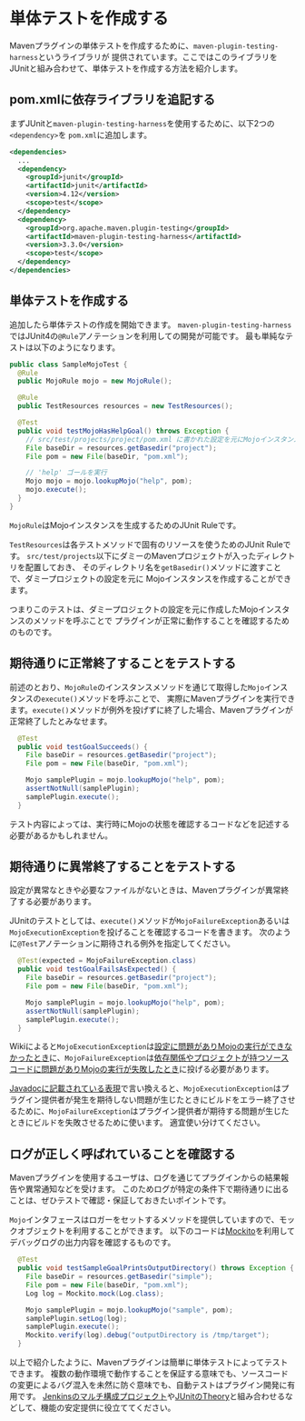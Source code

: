 # 単体テストを作成する

Mavenプラグインの単体テストを作成するために、`maven-plugin-testing-harness`というライブラリが
提供されています。ここではこのライブラリをJUnitと組み合わせて、単体テストを作成する方法を紹介します。


## pom.xmlに依存ライブラリを追記する

まずJUnitと`maven-plugin-testing-harness`を使用するために、以下2つの`<dependency>`を
`pom.xml`に追加します。

```xml
<dependencies>
  ...
  <dependency>
    <groupId>junit</groupId>
    <artifactId>junit</artifactId>
    <version>4.12</version>
    <scope>test</scope>
  </dependency>
  <dependency>
    <groupId>org.apache.maven.plugin-testing</groupId>
    <artifactId>maven-plugin-testing-harness</artifactId>
    <version>3.3.0</version>
    <scope>test</scope>
  </dependency>
</dependencies>
```

## 単体テストを作成する

追加したら単体テストの作成を開始できます。
`maven-plugin-testing-harness`ではJUnit4の`@Rule`アノテーションを利用しての開発が可能です。
最も単純なテストは以下のようになります。

```java
public class SampleMojoTest {
  @Rule
  public MojoRule mojo = new MojoRule();

  @Rule
  public TestResources resources = new TestResources();

  @Test
  public void testMojoHasHelpGoal() throws Exception {
    // src/test/projects/project/pom.xml に書かれた設定を元にMojoインスタンスを作成
    File baseDir = resources.getBasedir("project");
    File pom = new File(baseDir, "pom.xml");

    // 'help' ゴールを実行
    Mojo mojo = mojo.lookupMojo("help", pom);
    mojo.execute();
  }
}
```

`MojoRule`はMojoインスタンスを生成するためのJUnit Ruleです。

`TestResources`は各テストメソッドで固有のリソースを使うためのJUnit Ruleです。
`src/test/projects`以下にダミーのMavenプロジェクトが入ったディレクトリを配置しておき、
そのディレクトリ名を`getBasedir()`メソッドに渡すことで、ダミープロジェクトの設定を元に
Mojoインスタンスを作成することができます。

つまりこのテストは、ダミープロジェクトの設定を元に作成したMojoインスタンスのメソッドを呼ぶことで
プラグインが正常に動作することを確認するためのものです。


## 期待通りに正常終了することをテストする

前述のとおり、`MojoRule`のインスタンスメソッドを通じて取得した`Mojo`インスタンスの`execute()`メソッドを呼ぶことで、
実際にMavenプラグインを実行できます。`execute()`メソッドが例外を投げずに終了した場合、Mavenプラグインが
正常終了したとみなせます。

```java
  @Test
  public void testGoalSucceeds() {
    File baseDir = resources.getBasedir("project");
    File pom = new File(baseDir, "pom.xml");

    Mojo samplePlugin = mojo.lookupMojo("help", pom);
    assertNotNull(samplePlugin);
    samplePlugin.execute();
  }
```

テスト内容によっては、実行時にMojoの状態を確認するコードなどを記述する必要があるかもしれません。

## 期待通りに異常終了することをテストする

設定が異常なときや必要なファイルがないときは、Mavenプラグインが異常終了する必要があります。

JUnitのテストとしては、`execute()`メソッドが`MojoFailureException`あるいは`MojoExecutionException`を投げることを確認するコードを書きます。
次のように`@Test`アノテーションに期待される例外を指定してください。

```java
  @Test(expected = MojoFailureException.class)
  public void testGoalFailsAsExpected() {
    File baseDir = resources.getBasedir("project");
    File pom = new File(baseDir, "pom.xml");

    Mojo samplePlugin = mojo.lookupMojo("help", pom);
    assertNotNull(samplePlugin);
    samplePlugin.execute();
  }
```

Wikiによると`MojoExecutionException`は[設定に問題がありMojoの実行ができなかったとき](https://cwiki.apache.org/confluence/display/MAVEN/MojoExecutionException)に、`MojoFailureException`は[依存関係やプロジェクトが持つソースコードに問題がありMojoの実行が失敗したとき](https://cwiki.apache.org/confluence/display/MAVEN/MojoFailureException)に投げる必要があります。

[Javadocに記載されている表現](http://maven.apache.org/ref/3.2.5/maven-plugin-api/apidocs/org/apache/maven/plugin/Mojo.html#execute%28%29)で言い換えると、`MojoExecutionException`はプラグイン提供者が発生を期待しない問題が生じたときにビルドをエラー終了させるために、`MojoFailureException`はプラグイン提供者が期待する問題が生じたときにビルドを失敗させるために使います。
適宜使い分けてください。


## ログが正しく呼ばれていることを確認する

Mavenプラグインを使用するユーザは、ログを通じてプラグインからの結果報告や異常通知などを受けます。
このためログが特定の条件下で期待通りに出ることは、ぜひテストで確認・保証しておきたいポイントです。

`Mojo`インタフェースはロガーをセットするメソッドを提供していますので、モックオブジェクトを利用することができます。
以下のコードは[Mockito](https://github.com/mockito/mockito)を利用してデバッグログの出力内容を確認するものです。

```java
  @Test
  public void testSampleGoalPrintsOutputDirectory() throws Exception {
    File baseDir = resources.getBasedir("simple");
    File pom = new File(baseDir, "pom.xml");
    Log log = Mockito.mock(Log.class);

    Mojo samplePlugin = mojo.lookupMojo("sample", pom);
    samplePlugin.setLog(log);
    samplePlugin.execute();
    Mockito.verify(log).debug("outputDirectory is /tmp/target");
  }
```

以上で紹介したように、Mavenプラグインは簡単に単体テストによってテストできます。
複数の動作環境で動作することを保証する意味でも、ソースコードの変更によるバグ混入を未然に防ぐ意味でも、自動テストはプラグイン開発に有用です。
[Jenkinsのマルチ構成プロジェクト](https://wiki.jenkins-ci.org/display/JA/Building+a+matrix+project)や[JUnitのTheory](https://github.com/junit-team/junit/wiki/Theories)と組み合わせるなどして、機能の安定提供に役立ててください。
